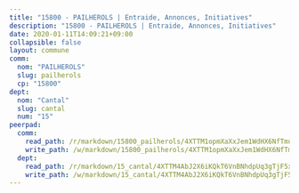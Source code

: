```yaml
---
title: "15800 - PAILHEROLS | Entraide, Annonces, Initiatives"
description: "15800 - PAILHEROLS | Entraide, Annonces, Initiatives"
date: 2020-01-11T14:09:21+09:00
collapsible: false
layout: commune
comm:
  nom: "PAILHEROLS"
  slug: pailherols
  cp: "15800"
dept:
  nom: "Cantal"
  slug: cantal
  num: "15"
peerpad:
  comm:
    read_path: /r/markdown/15800_pailherols/4XTTM1opmXaXxJem1WdHX6NfTmudFiua9HmaLsifmAjDx2Xou
    write_path: /w/markdown/15800_pailherols/4XTTM1opmXaXxJem1WdHX6NfTmudFiua9HmaLsifmAjDx2Xou-K3TgUvbsAbeTzYHi8TFJLESQ53syR6DLxXHfgsZPQdToTQ4YVpWQNkgcNxUzhHH57WrkwRQNrwaVfzqCbVP2Rc2eZmW94VZ8enxo3EkPMYXFAuCAzNMvGvtYDVToda1kfwaCbn39
  dept:
    read_path: /r/markdown/15_cantal/4XTTM4AbJ2X6iKQkT6VnBNhdpUq3gTjF5xvzeLXgyMbip7oZi
    write_path: /w/markdown/15_cantal/4XTTM4AbJ2X6iKQkT6VnBNhdpUq3gTjF5xvzeLXgyMbip7oZi-K3TgUzLxcVoV3Spfk4WRRT7ns4FZHP5DRn3T5Xt1HAMNkCgdMWpswwmyZFy1f4TzqjHqM6bwRLmH4WDVWsNZdM34scPnnmiNG41mKcAmEspoSpDYQr7FHqoFAfy15CJrkSEmsoqS
---
```



